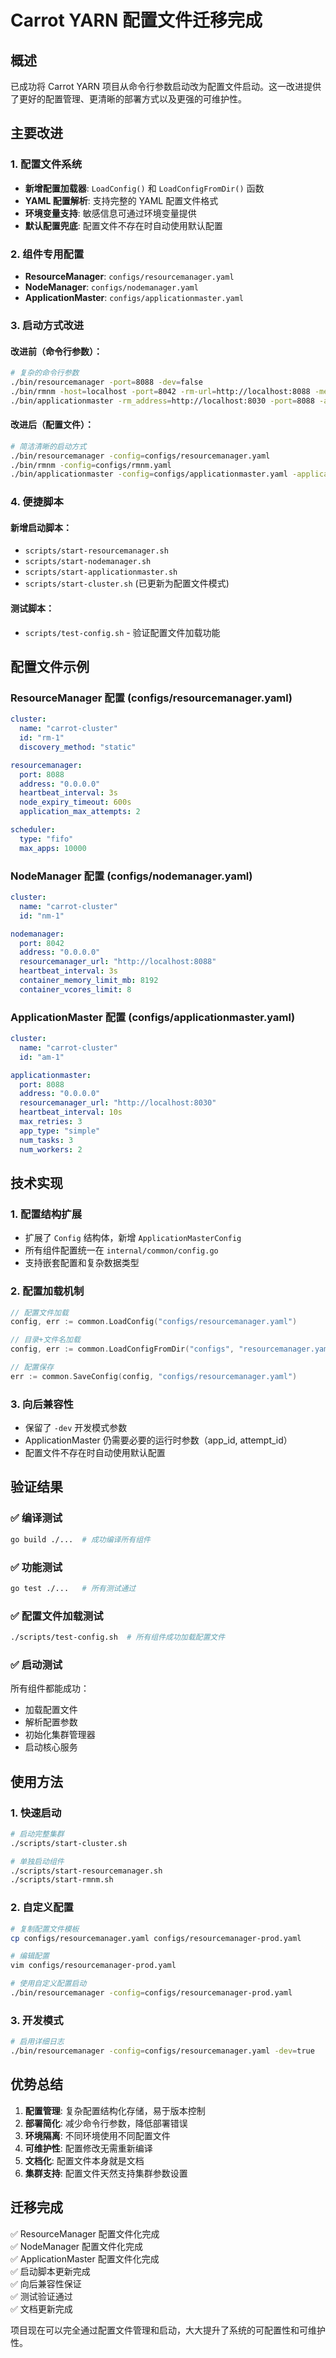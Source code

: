 # Carrot YARN 配置文件迁移完成

## 概述

已成功将 Carrot YARN 项目从命令行参数启动改为配置文件启动。这一改进提供了更好的配置管理、更清晰的部署方式以及更强的可维护性。

## 主要改进

### 1. 配置文件系统

- **新增配置加载器**: `LoadConfig()` 和 `LoadConfigFromDir()` 函数
- **YAML 配置解析**: 支持完整的 YAML 配置文件格式
- **环境变量支持**: 敏感信息可通过环境变量提供
- **默认配置兜底**: 配置文件不存在时自动使用默认配置

### 2. 组件专用配置

- **ResourceManager**: `configs/resourcemanager.yaml`
- **NodeManager**: `configs/nodemanager.yaml`
- **ApplicationMaster**: `configs/applicationmaster.yaml`

### 3. 启动方式改进

#### 改进前（命令行参数）：

```bash
# 复杂的命令行参数
./bin/resourcemanager -port=8088 -dev=false
./bin/rmnm -host=localhost -port=8042 -rm-url=http://localhost:8088 -memory=8192 -vcores=8 -dev=false
./bin/applicationmaster -rm_address=http://localhost:8030 -port=8088 -app_type=simple -num_tasks=3 -max_retries=3
```

#### 改进后（配置文件）：

```bash
# 简洁清晰的启动方式
./bin/resourcemanager -config=configs/resourcemanager.yaml
./bin/rmnm -config=configs/rmnm.yaml
./bin/applicationmaster -config=configs/applicationmaster.yaml -application_id=APP_ID -application_attempt_id=ATTEMPT_ID
```

### 4. 便捷脚本

#### 新增启动脚本：

- `scripts/start-resourcemanager.sh`
- `scripts/start-nodemanager.sh`
- `scripts/start-applicationmaster.sh`
- `scripts/start-cluster.sh` (已更新为配置文件模式)

#### 测试脚本：

- `scripts/test-config.sh` - 验证配置文件加载功能

## 配置文件示例

### ResourceManager 配置 (configs/resourcemanager.yaml)

```yaml
cluster:
  name: "carrot-cluster"
  id: "rm-1"
  discovery_method: "static"

resourcemanager:
  port: 8088
  address: "0.0.0.0"
  heartbeat_interval: 3s
  node_expiry_timeout: 600s
  application_max_attempts: 2

scheduler:
  type: "fifo"
  max_apps: 10000
```

### NodeManager 配置 (configs/nodemanager.yaml)

```yaml
cluster:
  name: "carrot-cluster"
  id: "nm-1"

nodemanager:
  port: 8042
  address: "0.0.0.0"
  resourcemanager_url: "http://localhost:8088"
  heartbeat_interval: 3s
  container_memory_limit_mb: 8192
  container_vcores_limit: 8
```

### ApplicationMaster 配置 (configs/applicationmaster.yaml)

```yaml
cluster:
  name: "carrot-cluster"
  id: "am-1"

applicationmaster:
  port: 8088
  address: "0.0.0.0"
  resourcemanager_url: "http://localhost:8030"
  heartbeat_interval: 10s
  max_retries: 3
  app_type: "simple"
  num_tasks: 3
  num_workers: 2
```

## 技术实现

### 1. 配置结构扩展

- 扩展了 `Config` 结构体，新增 `ApplicationMasterConfig`
- 所有组件配置统一在 `internal/common/config.go`
- 支持嵌套配置和复杂数据类型

### 2. 配置加载机制

```go
// 配置文件加载
config, err := common.LoadConfig("configs/resourcemanager.yaml")

// 目录+文件名加载  
config, err := common.LoadConfigFromDir("configs", "resourcemanager.yaml")

// 配置保存
err := common.SaveConfig(config, "configs/resourcemanager.yaml")
```

### 3. 向后兼容性

- 保留了 `-dev` 开发模式参数
- ApplicationMaster 仍需要必要的运行时参数（app_id, attempt_id）
- 配置文件不存在时自动使用默认配置

## 验证结果

### ✅ 编译测试

```bash
go build ./...  # 成功编译所有组件
```

### ✅ 功能测试

```bash
go test ./...   # 所有测试通过
```

### ✅ 配置文件加载测试

```bash
./scripts/test-config.sh  # 所有组件成功加载配置文件
```

### ✅ 启动测试

所有组件都能成功：

- 加载配置文件
- 解析配置参数
- 初始化集群管理器
- 启动核心服务

## 使用方法

### 1. 快速启动

```bash
# 启动完整集群
./scripts/start-cluster.sh

# 单独启动组件
./scripts/start-resourcemanager.sh
./scripts/start-rmnm.sh
```

### 2. 自定义配置

```bash
# 复制配置文件模板
cp configs/resourcemanager.yaml configs/resourcemanager-prod.yaml

# 编辑配置
vim configs/resourcemanager-prod.yaml

# 使用自定义配置启动
./bin/resourcemanager -config=configs/resourcemanager-prod.yaml
```

### 3. 开发模式

```bash
# 启用详细日志
./bin/resourcemanager -config=configs/resourcemanager.yaml -dev=true
```

## 优势总结

1. **配置管理**: 复杂配置结构化存储，易于版本控制
2. **部署简化**: 减少命令行参数，降低部署错误
3. **环境隔离**: 不同环境使用不同配置文件
4. **可维护性**: 配置修改无需重新编译
5. **文档化**: 配置文件本身就是文档
6. **集群支持**: 配置文件天然支持集群参数设置

## 迁移完成

✅ ResourceManager 配置文件化完成  
✅ NodeManager 配置文件化完成  
✅ ApplicationMaster 配置文件化完成  
✅ 启动脚本更新完成  
✅ 向后兼容性保证  
✅ 测试验证通过  
✅ 文档更新完成

项目现在可以完全通过配置文件管理和启动，大大提升了系统的可配置性和可维护性。
